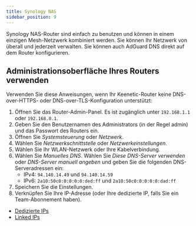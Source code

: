 ```yaml
---
title: Synology NAS
sidebar_position: 9
---
```


Synology NAS-Router sind einfach zu benutzen und können in einem einzigen Mesh-Netzwerk kombiniert werden. Sie können Ihr Netzwerk von überall und jederzeit verwalten. Sie können auch AdGuard DNS direkt auf dem Router konfigurieren.

## Administrationsoberfläche Ihres Routers verwenden

Verwenden Sie diese Anweisungen, wenn Ihr Keenetic-Router keine DNS-over-HTTPS- oder DNS-over-TLS-Konfiguration unterstützt:

1. Öffnen Sie das Router-Admin-Panel. Es ist zugänglich unter `192.168.1.1` oder `192.168.0.1`.
2. Geben Sie den Benutzernamen des Administrators (in der Regel admin) und das Passwort des Routers ein.
3. Öffnen Sie _Systemsteuerung_ oder _Netzwerk_.
4. Wählen Sie _Netzwerkschnittstelle_ oder _Netzwerkeinstellungen_.
5. Wählen Sie Ihr WLAN-Netzwerk oder Ihre Kabelverbindung.
6. Wählen Sie _Manuelles DNS_. Wählen Sie _Diese DNS-Server verwenden_ oder _DNS-Server manuell angeben_ und geben Sie die folgenden DNS-Serveradressen ein:
   - IPv4: `94.140.14.49` und `94.140.14.59`
   - IPv6: `2a10:50c0:0:0:0:0:ded:ff` und `2a10:50c0:0:0:0:0:dad:ff`
7. Speichern Sie die Einstellungen.
8. Verknüpfen Sie Ihre IP-Adresse (oder Ihre dedizierte IP, falls Sie ein Team-Abonnement haben).

- [Dedizierte IPs](/private-dns/connect-devices/other-options/dedicated-ip.md)
- [Linked IPs](private-dns/connect-devices/other-options/linked-ip.md)
